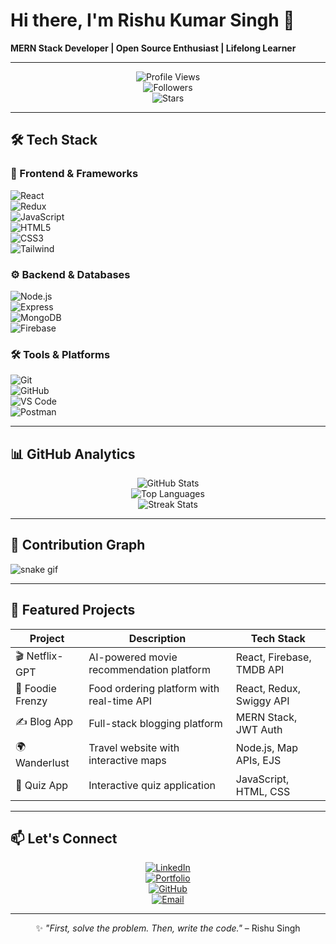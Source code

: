 # Hi there, I'm Rishu Kumar Singh 👋  
**MERN Stack Developer | Open Source Enthusiast | Lifelong Learner**

---

<div align="center">

![Profile Views](https://komarev.com/ghpvc/?username=Rishusingh372&color=blue&label=PROFILE+VIEWS)  
![Followers](https://img.shields.io/github/followers/Rishusingh372?color=lightgrey&label=FOLLOWERS&style=flat)  
![Stars](https://img.shields.io/github/stars/Rishusingh372?color=yellow&label=STARS)  

</div>

---

## 🛠️ Tech Stack  

### 🎨 Frontend & Frameworks  
![React](https://img.shields.io/badge/React-61DAFB?style=for-the-badge&logo=react&logoColor=black)  
![Redux](https://img.shields.io/badge/Redux-764ABC?style=for-the-badge&logo=redux&logoColor=white)  
![JavaScript](https://img.shields.io/badge/JavaScript-F7DF1E?style=for-the-badge&logo=javascript&logoColor=black)  
![HTML5](https://img.shields.io/badge/HTML5-E34F26?style=for-the-badge&logo=html5&logoColor=white)  
![CSS3](https://img.shields.io/badge/CSS3-1572B6?style=for-the-badge&logo=css3&logoColor=white)  
![Tailwind](https://img.shields.io/badge/Tailwind-38B2AC?style=for-the-badge&logo=tailwind-css&logoColor=white)  

### ⚙️ Backend & Databases  
![Node.js](https://img.shields.io/badge/Node.js-339933?style=for-the-badge&logo=node.js&logoColor=white)  
![Express](https://img.shields.io/badge/Express-000000?style=for-the-badge&logo=express&logoColor=white)  
![MongoDB](https://img.shields.io/badge/MongoDB-47A248?style=for-the-badge&logo=mongodb&logoColor=white)  
![Firebase](https://img.shields.io/badge/Firebase-FFCA28?style=for-the-badge&logo=firebase&logoColor=black)  

### 🛠 Tools & Platforms  
![Git](https://img.shields.io/badge/Git-F05032?style=for-the-badge&logo=git&logoColor=white)  
![GitHub](https://img.shields.io/badge/GitHub-181717?style=for-the-badge&logo=github&logoColor=white)  
![VS Code](https://img.shields.io/badge/VS_Code-007ACC?style=for-the-badge&logo=visual-studio-code&logoColor=white)  
![Postman](https://img.shields.io/badge/Postman-FF6C37?style=for-the-badge&logo=postman&logoColor=white)  

---

## 📊 GitHub Analytics  

<div align="center">

![GitHub Stats](https://github-readme-stats.vercel.app/api?username=Rishusingh372&show_icons=true&theme=radical&hide_title=true)  
![Top Languages](https://github-readme-stats.vercel.app/api/top-langs/?username=Rishusingh372&layout=compact&theme=radical&hide_title=true)  
![Streak Stats](https://github-readme-streak-stats.herokuapp.com/?user=Rishusingh372&theme=radical)  

</div>

---

## 🐍 Contribution Graph  

![snake gif](https://github.com/Rishusingh372/Rishusingh372/blob/output/github-contribution-grid-snake.svg)  

---

## 🚀 Featured Projects  

| Project       | Description                             | Tech Stack                         |
|---------------|-----------------------------------------|-------------------------------------|
| 🎬 Netflix-GPT | AI-powered movie recommendation platform | React, Firebase, TMDB API           |
| 🍔 Foodie Frenzy | Food ordering platform with real-time API | React, Redux, Swiggy API            |
| ✍️ Blog App     | Full-stack blogging platform            | MERN Stack, JWT Auth                |
| 🌍 Wanderlust   | Travel website with interactive maps     | Node.js, Map APIs, EJS              |
| 📝 Quiz App     | Interactive quiz application            | JavaScript, HTML, CSS               |

---

## 📫 Let's Connect  

<div align="center">

[![LinkedIn](https://img.shields.io/badge/LinkedIn-0A66C2?style=for-the-badge&logo=linkedin&logoColor=white)](https://www.linkedin.com/in/rishu372)  
[![Portfolio](https://img.shields.io/badge/Portfolio-000000?style=for-the-badge&logo=react&logoColor=61DAFB)](https://rishusingh372.github.io/Portfolio)  
[![GitHub](https://img.shields.io/badge/GitHub-181717?style=for-the-badge&logo=github&logoColor=white)](https://github.com/Rishusingh372)  
[![Email](https://img.shields.io/badge/Email-D14836?style=for-the-badge&logo=gmail&logoColor=white)](mailto:singhrishukumar008@gmail.com)  

</div>

---

<div align="center">

✨ *"First, solve the problem. Then, write the code."* – Rishu Singh  

</div>
